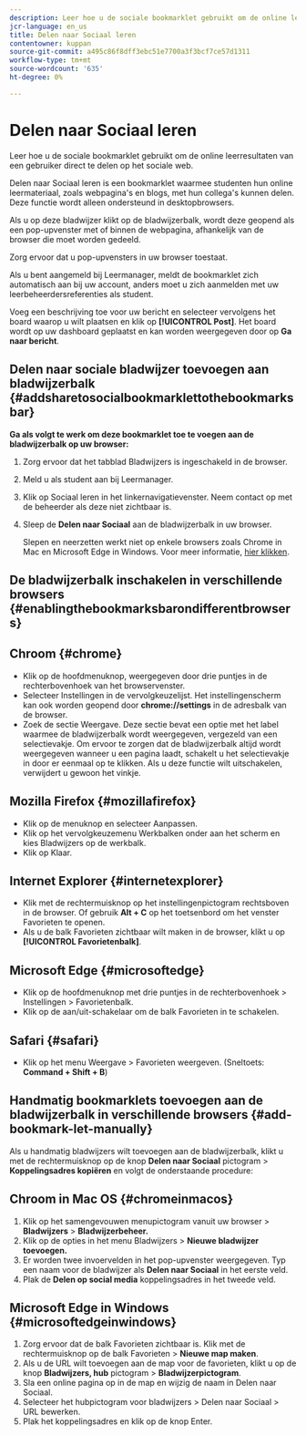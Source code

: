 ```yaml
---
description: Leer hoe u de sociale bookmarklet gebruikt om de online leerresultaten van een gebruiker direct te delen op het sociale web.
jcr-language: en_us
title: Delen naar Sociaal leren
contentowner: kuppan
source-git-commit: a495c86f8dff3ebc51e7700a3f3bcf7ce57d1311
workflow-type: tm+mt
source-wordcount: '635'
ht-degree: 0%

---
```




# Delen naar Sociaal leren

Leer hoe u de sociale bookmarklet gebruikt om de online leerresultaten van een gebruiker direct te delen op het sociale web.

Delen naar Sociaal leren is een bookmarklet waarmee studenten hun online leermateriaal, zoals webpagina&#39;s en blogs, met hun collega&#39;s kunnen delen. Deze functie wordt alleen ondersteund in desktopbrowsers.

Als u op deze bladwijzer klikt op de bladwijzerbalk, wordt deze geopend als een pop-upvenster met of binnen de webpagina, afhankelijk van de browser die moet worden gedeeld.

<!--![](assets/share-to-social-popup-23.png)-->

Zorg ervoor dat u pop-upvensters in uw browser toestaat.

Als u bent aangemeld bij Leermanager, meldt de bookmarklet zich automatisch aan bij uw account, anders moet u zich aanmelden met uw leerbeheerdersreferenties als student.

Voeg een beschrijving toe voor uw bericht en selecteer vervolgens het board waarop u wilt plaatsen en klik op **[!UICONTROL Post]**. Het board wordt op uw dashboard geplaatst en kan worden weergegeven door op **Ga naar bericht**.

## Delen naar sociale bladwijzer toevoegen aan bladwijzerbalk {#addsharetosocialbookmarklettothebookmarksbar}

**Ga als volgt te werk om deze bookmarklet toe te voegen aan de bladwijzerbalk op uw browser:**

1. Zorg ervoor dat het tabblad Bladwijzers is ingeschakeld in de browser.
1. Meld u als student aan bij Leermanager.
1. Klik op Sociaal leren in het linkernavigatievenster. Neem contact op met de beheerder als deze niet zichtbaar is.
1. Sleep de **Delen naar Sociaal** aan de bladwijzerbalk in uw browser.

   Slepen en neerzetten werkt niet op enkele browsers zoals Chrome in Mac en Microsoft Edge in Windows. Voor meer informatie, [hier klikken](share-to-social.md#add%20bookmarkl-let%20manually).

   <!--![](assets/bookmarklet-2.gif)-->

## De bladwijzerbalk inschakelen in verschillende browsers {#enablingthebookmarksbarondifferentbrowsers}

## Chroom {#chrome}

* Klik op de hoofdmenuknop, weergegeven door drie puntjes in de rechterbovenhoek van het browservenster.
* Selecteer Instellingen in de vervolgkeuzelijst. Het instellingenscherm kan ook worden geopend door **chrome://settings** in de adresbalk van de browser.
* Zoek de sectie Weergave. Deze sectie bevat een optie met het label waarmee de bladwijzerbalk wordt weergegeven, vergezeld van een selectievakje. Om ervoor te zorgen dat de bladwijzerbalk altijd wordt weergegeven wanneer u een pagina laadt, schakelt u het selectievakje in door er eenmaal op te klikken. Als u deze functie wilt uitschakelen, verwijdert u gewoon het vinkje.

## Mozilla Firefox {#mozillafirefox}

* Klik op de menuknop en selecteer Aanpassen.
* Klik op het vervolgkeuzemenu Werkbalken onder aan het scherm en kies Bladwijzers op de werkbalk.
* Klik op Klaar.

## Internet Explorer {#internetexplorer}

* Klik met de rechtermuisknop op het instellingenpictogram rechtsboven in de browser. Of gebruik **Alt + C** op het toetsenbord om het venster Favorieten te openen.
* Als u de balk Favorieten zichtbaar wilt maken in de browser, klikt u op **[!UICONTROL Favorietenbalk]**.

## Microsoft Edge {#microsoftedge}

* Klik op de hoofdmenuknop met drie puntjes in de rechterbovenhoek > Instellingen > Favorietenbalk.
* Klik op de aan/uit-schakelaar om de balk Favorieten in te schakelen.

## Safari {#safari}

* Klik op het menu Weergave > Favorieten weergeven. (Sneltoets: **Command + Shift + B**)

## Handmatig bookmarklets toevoegen aan de bladwijzerbalk in verschillende browsers {#add-bookmark-let-manually}

Als u handmatig bladwijzers wilt toevoegen aan de bladwijzerbalk, klikt u met de rechtermuisknop op de knop **Delen naar Sociaal** pictogram > **Koppelingsadres kopiëren** en volgt de onderstaande procedure:

## Chroom in Mac OS {#chromeinmacos}

1. Klik op het samengevouwen menupictogram vanuit uw browser >  **Bladwijzers** > **Bladwijzerbeheer.**
1. Klik op de opties in het menu Bladwijzers > **Nieuwe bladwijzer toevoegen.**
1. Er worden twee invoervelden in het pop-upvenster weergegeven. Typ een naam voor de bladwijzer als **Delen naar Sociaal** in het eerste veld.
1. Plak de **Delen op social media** koppelingsadres in het tweede veld.

## Microsoft Edge in Windows {#microsoftedgeinwindows}

1. Zorg ervoor dat de balk Favorieten zichtbaar is. Klik met de rechtermuisknop op de balk Favorieten > **Nieuwe map maken**.
1. Als u de URL wilt toevoegen aan de map voor de favorieten, klikt u op de knop **Bladwijzers, hub** pictogram > **Bladwijzerpictogram**.
1. Sla een online pagina op in de map en wijzig de naam in Delen naar Sociaal.
1. Selecteer het hubpictogram voor bladwijzers > Delen naar Sociaal > URL bewerken.
1. Plak het koppelingsadres en klik op de knop Enter.
